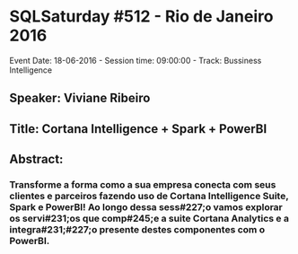 # SQLSaturday #512 - Rio de Janeiro 2016
Event Date: 18-06-2016 - Session time: 09:00:00 - Track: Bussiness Intelligence
## Speaker: Viviane Ribeiro
## Title: Cortana Intelligence + Spark + PowerBI
## Abstract:
### Transforme a forma como a sua empresa conecta com seus clientes e parceiros fazendo uso de Cortana Intelligence Suite, Spark e PowerBI! Ao longo dessa sess#227;o vamos explorar os servi#231;os que comp#245;e a suite Cortana Analytics e a integra#231;#227;o presente destes componentes com o PowerBI.

